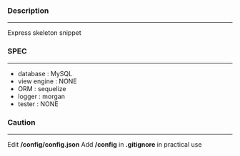 ### Description
---
Express skeleton snippet

### SPEC 
---
- database : MySQL
- view engine : NONE
- ORM : sequelize
- logger : morgan
- tester : NONE 

### Caution
---
Edit **/config/config.json**
Add **/config** in **.gitignore** in practical use

